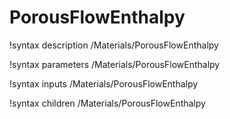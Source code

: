 <!-- MOOSE Documentation Stub: Remove this when content is added. -->

# PorousFlowEnthalpy
!syntax description /Materials/PorousFlowEnthalpy

!syntax parameters /Materials/PorousFlowEnthalpy

!syntax inputs /Materials/PorousFlowEnthalpy

!syntax children /Materials/PorousFlowEnthalpy
